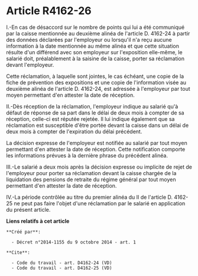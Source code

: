 # Article R4162-26

I.-En cas de désaccord sur le nombre de points qui lui a été communiqué par la caisse mentionnée au deuxième alinéa de
l'article D. 4162-24 à partir des données déclarées par l'employeur ou lorsqu'il n'a reçu aucune information à la date
mentionnée au même alinéa et que cette situation résulte d'un différend avec son employeur sur l'exposition elle-même, le
salarié doit, préalablement à la saisine de la caisse, porter sa réclamation devant l'employeur. 

Cette réclamation, à laquelle sont jointes, le cas échéant, une copie de la fiche de prévention des expositions et une copie
de l'information visée au deuxième alinéa de l'article D. 4162-24, est adressée à l'employeur par tout moyen permettant d'en
attester la date de réception. 

II.-Dès réception de la réclamation, l'employeur indique au salarié qu'à défaut de réponse de sa part dans le délai de deux
mois à compter de sa réception, celle-ci est réputée rejetée. Il lui indique également que sa réclamation est susceptible
d'être portée devant la caisse dans un délai de deux mois à compter de l'expiration du délai précédent. 

La décision expresse de l'employeur est notifiée au salarié par tout moyen permettant d'en attester la date de réception.
Cette notification comporte les informations prévues à la dernière phrase du précédent alinéa. 

III.-Le salarié a deux mois après la décision expresse ou implicite de rejet de l'employeur pour porter sa réclamation devant
la caisse chargée de la liquidation des pensions de retraite du régime général par tout moyen permettant d'en attester la
date de réception. 

IV.-La période contrôlée au titre du premier alinéa du II de l'article D. 4162-25 ne peut pas faire l'objet d'une réclamation
par le salarié en application du présent article.

**Liens relatifs à cet article**

	**Créé par**:

	  - Décret n°2014-1155 du 9 octobre 2014 - art. 1

	**Cite**:

	  - Code du travail - art. D4162-24 (VD)
	  - Code du travail - art. D4162-25 (VD)
